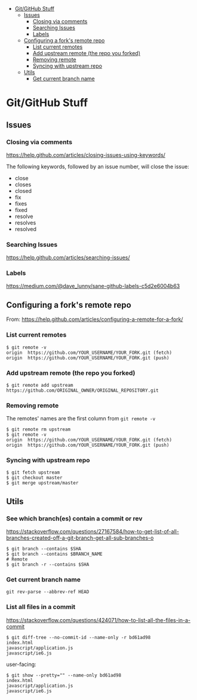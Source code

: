 <!-- TOC depthFrom:1 depthTo:6 withLinks:1 updateOnSave:1 orderedList:0 -->

- [Git/GitHub Stuff](#gitgithub-stuff)
	- [Issues](#issues)
		- [Closing via comments](#closing-via-comments)
		- [Searching Issues](#searching-issues)
		- [Labels](#labels)
	- [Configuring a fork's remote repo](#configuring-a-forks-remote-repo)
		- [List current remotes](#list-current-remotes)
		- [Add upstream remote (the repo you forked)](#add-upstream-remote-the-repo-you-forked)
		- [Removing remote](#removing-remote)
		- [Syncing with upstream repo](#syncing-with-upstream-repo)
	- [Utils](#utils)
		- [Get current branch name](#get-current-branch-name)

<!-- /TOC -->

# Git/GitHub Stuff

## Issues

### Closing via comments

https://help.github.com/articles/closing-issues-using-keywords/

The following keywords, followed by an issue number, will close the issue:

* close
* closes
* closed
* fix
* fixes
* fixed
* resolve
* resolves
* resolved

### Searching Issues

https://help.github.com/articles/searching-issues/

### Labels

https://medium.com/@dave_lunny/sane-github-labels-c5d2e6004b63

## Configuring a fork's remote repo

From: https://help.github.com/articles/configuring-a-remote-for-a-fork/

### List current remotes

```
$ git remote -v
origin  https://github.com/YOUR_USERNAME/YOUR_FORK.git (fetch)
origin  https://github.com/YOUR_USERNAME/YOUR_FORK.git (push)
```

### Add upstream remote (the repo you forked)

```
$ git remote add upstream https://github.com/ORIGINAL_OWNER/ORIGINAL_REPOSITORY.git
```

### Removing remote

The remotes' names are the first column from `git remote -v`

```
$ git remote rm upstream
$ git remote -v
origin  https://github.com/YOUR_USERNAME/YOUR_FORK.git (fetch)
origin  https://github.com/YOUR_USERNAME/YOUR_FORK.git (push)
```

### Syncing with upstream repo

```
$ git fetch upstream
$ git checkout master
$ git merge upstream/master
```

## Utils

### See which branch(es) contain a commit or rev

https://stackoverflow.com/questions/27167584/how-to-get-list-of-all-branches-created-off-a-git-branch-get-all-sub-branches-o

```
$ git branch --contains $SHA
$ git branch --contains $BRANCH_NAME
# Remote
$ git branch -r --contains $SHA
```

### Get current branch name

`git rev-parse --abbrev-ref HEAD`

### List all files in a commit

https://stackoverflow.com/questions/424071/how-to-list-all-the-files-in-a-commit

```
$ git diff-tree --no-commit-id --name-only -r bd61ad98
index.html
javascript/application.js
javascript/ie6.js
```

user-facing:

```
$ git show --pretty="" --name-only bd61ad98    
index.html
javascript/application.js
javascript/ie6.js
```
